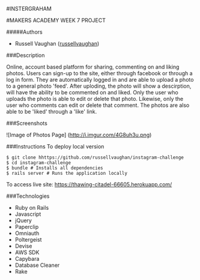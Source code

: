 #INSTERGRAHAM

#MAKERS ACADEMY WEEK 7 PROJECT

#####Authors

- Russell Vaughan ([russellvaughan](https://github.com/russellvaughan))


###Description

Online, account based platform for sharing, commenting on and liking photos. Users can sign-up to the site, either through facebook or through a log in form. They are automatically logged in and are able to upload a photo to a general photo 'feed'. After uploding, the photo will show a descirption, will have the ability to be commented on and liked. Only the user who uploads the photo is able to edit or delete that photo. Likewise, only the user who comments can edit or delete that comment. The photos are also able to be 'liked' through a 'like' link.

###Screenshots

![Image of Photos Page]
(http://i.imgur.com/4G8uh3u.png)

###Instructions
To deploy local version
```
$ git clone hhttps://github.com/russellvaughan/instagram-challenge
$ cd instagram-challenge
$ bundle # Installs all dependencies
$ rails server # Runs the application locally
```

To access live site: https://thawing-citadel-66605.herokuapp.com/

###Technologies
- Ruby on Rails
- Javascript
- jQuery
- Paperclip
- Omniauth
- Poltergeist 
- Devise
- AWS SDK
- Capybara
- Database Cleaner
- Rake
